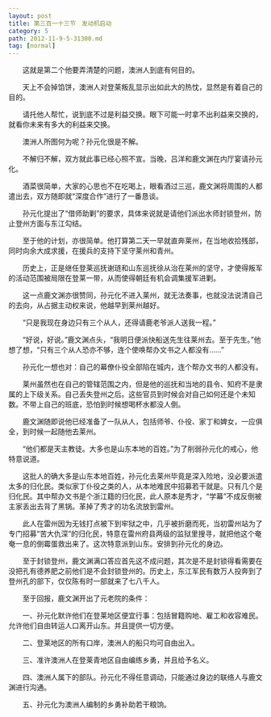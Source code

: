 ```yaml
---
layout: post
title: 第三百一十三节　发动机启动
category: 5
path: 2012-11-9-5-31300.md
tag: [normal]
---
```


　　这就是第二个他要弄清楚的问题，澳洲人到底有何目的。

　　天上不会掉馅饼，澳洲人对登莱叛乱显示出如此大的热忱，显然是有着自己的目的。

　　请托他人帮忙，说到底不过是利益交换。眼下可能一时拿不出利益来交换的，就看你未来有多大的利益来交换。

　　澳洲人所图何为呢？孙元化很是不解。

　　不解归不解，双方就此事已经心照不宣。当晚，吕洋和鹿文渊在内厅宴请孙元化。

　　酒菜很简单，大家的心思也不在吃喝上，眼看酒过三巡，鹿文渊将周围的人都遣出去，双方随即就“深度合作”进行了一番恳谈。

　　孙元化提出了“借师助剿”的要求，具体来说就是请他们派出水师封锁登州，防止登州方面与东江勾结。

　　至于他的计划，亦很简单。他打算第二天一早就直奔莱州，在当地收拾残部，同时向余大成求援，在援兵的支持下坚守莱州和青州。

　　历史上，正是继任登莱巡抚谢琏和山东巡抚徐从治在莱州的坚守，才使得叛军的活动范围被局限在登莱一带，从而使得朝廷有机会调集援军进剿。

　　这一点鹿文渊亦很赞同，孙元化不进入莱州，就无法奏事，也就没法说清自己的去向，从占据主动权来说，他越早到莱州越好。

　　“只是我现在身边只有三个从人，还得请鹿老爷派人送我一程。”

　　“好说，好说。”鹿文渊点头，“我明日便派快船送先生往莱州去。至于先生。”他想了想，“只有三个从人恐亦不够，连个使唤帮办文书之人都没有……”

　　孙元化一想也对：自己的幕僚仆役全部陷在城内，连个帮办文书的人都没有。

　　莱州虽然也在自己的管辖范围之内，但是他的巡抚和当地的县令、知府不是隶属的上下级关系。自己丢失登州之后。这些官员到时候会对自己如何还是个未知数。不带上自己的班底，恐怕到时候想喝杯水都没人倒。

　　鹿文渊随即说他已经准备了一队从人，包括师爷、仆役、家丁和婢女，一应俱全，到时候一起随他去莱州。

　　“他们都是天主教徒。大多也是山东本地的百姓。”为了削弱孙元化的戒心，他特意说道。

　　这批人的确大多是山东本地百姓，孙元化去莱州毕竟是深入险地，没必要派遣太多的归化民。类似家丁仆役之类的人，从本地难民中招募若干就是。只有几个是归化民。其中帮办文书是个浙江籍的归化民，此人原本是秀才，“学幕”不成反倒被主家丢出去背了黑锅。革掉了秀才的功名流放到雷州。

　　此人在雷州因为无钱打点被下到牢狱之中，几乎被折磨而死，当初雷州站为了专门招募“苦大仇深”的归化民，特意在雷州府县两级的监狱里搜寻，就把他这个奄奄一息的倒霉蛋救出来了。这次特意派到山东。安排到孙元化的身边。

　　至于封锁登州，鹿文渊满口答应首先这不成问题，其次是不是封锁得看需要在没把孔有德养肥之前他们是不会封锁登州的。历史上，东江军民有数万人投奔到了登州孔的部下，仅仅陈有时一部就来了七八千人。

　　至于回报，鹿文渊开出了元老院的条件：

　　一、孙元化默许他们在登莱地区便宜行事：包括冒籍购地、雇工和收容难民。允许他们自由转运人口离开山东。并且提供一切方便。

　　二、登莱地区的所有口岸，澳洲人的船只均可自由出入。

　　三、准许澳洲人在登莱青地区自由编练乡勇，并且给予名义。

　　四、澳洲人属下的部队。孙元化不得任意调动，只能通过身边的联络人与鹿文渊进行沟通。

　　五、孙元化为澳洲人编制的乡勇补助若干粮饷。
